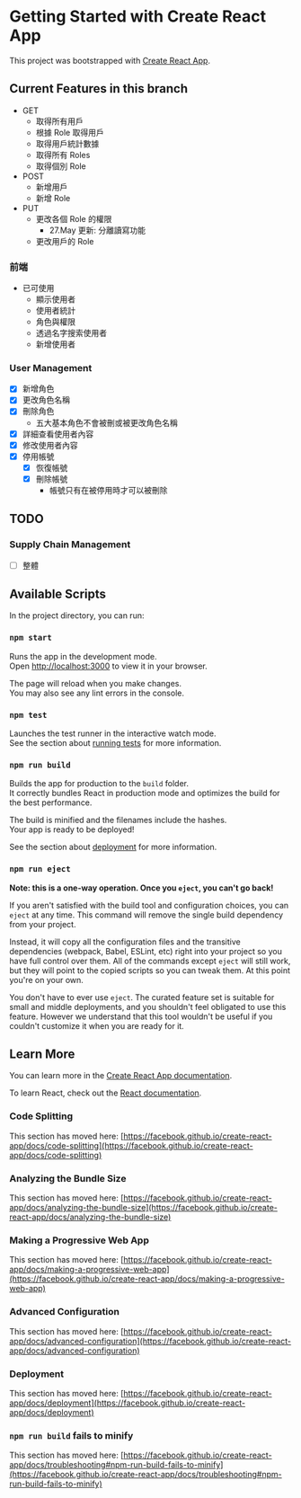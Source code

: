 # Getting Started with Create React App

This project was bootstrapped with [Create React App](https://github.com/facebook/create-react-app).

## Current Features in this branch
- GET
  - 取得所有用戶
  - 根據 Role 取得用戶
  - 取得用戶統計數據
  - 取得所有 Roles
  - 取得個別 Role
- POST
  - 新增用戶
  - 新增 Role
- PUT
  - 更改各個 Role 的權限
    - 27.May 更新: 分離讀寫功能
  - 更改用戶的 Role

### 前端
- 已可使用
  - 顯示使用者
  - 使用者統計
  - 角色與權限
  - 透過名字搜索使用者
  - 新增使用者 


### User Management
- [x] 新增角色
- [x] 更改角色名稱
- [x] 刪除角色
  - 五大基本角色不會被刪或被更改角色名稱
- [x] 詳細查看使用者內容
- [x] 修改使用者內容
- [x] 停用帳號
  - [x] 恢復帳號
  - [x] 刪除帳號
    - 帳號只有在被停用時才可以被刪除




## TODO
### Supply Chain Management 
 - [ ] 整體 




## Available Scripts

In the project directory, you can run:

### `npm start`

Runs the app in the development mode.\
Open [http://localhost:3000](http://localhost:3000) to view it in your browser.

The page will reload when you make changes.\
You may also see any lint errors in the console.

### `npm test`

Launches the test runner in the interactive watch mode.\
See the section about [running tests](https://facebook.github.io/create-react-app/docs/running-tests) for more information.

### `npm run build`

Builds the app for production to the `build` folder.\
It correctly bundles React in production mode and optimizes the build for the best performance.

The build is minified and the filenames include the hashes.\
Your app is ready to be deployed!

See the section about [deployment](https://facebook.github.io/create-react-app/docs/deployment) for more information.

### `npm run eject`

**Note: this is a one-way operation. Once you `eject`, you can't go back!**

If you aren't satisfied with the build tool and configuration choices, you can `eject` at any time. This command will remove the single build dependency from your project.

Instead, it will copy all the configuration files and the transitive dependencies (webpack, Babel, ESLint, etc) right into your project so you have full control over them. All of the commands except `eject` will still work, but they will point to the copied scripts so you can tweak them. At this point you're on your own.

You don't have to ever use `eject`. The curated feature set is suitable for small and middle deployments, and you shouldn't feel obligated to use this feature. However we understand that this tool wouldn't be useful if you couldn't customize it when you are ready for it.

## Learn More

You can learn more in the [Create React App documentation](https://facebook.github.io/create-react-app/docs/getting-started).

To learn React, check out the [React documentation](https://reactjs.org/).

### Code Splitting

This section has moved here: [https://facebook.github.io/create-react-app/docs/code-splitting](https://facebook.github.io/create-react-app/docs/code-splitting)

### Analyzing the Bundle Size

This section has moved here: [https://facebook.github.io/create-react-app/docs/analyzing-the-bundle-size](https://facebook.github.io/create-react-app/docs/analyzing-the-bundle-size)

### Making a Progressive Web App

This section has moved here: [https://facebook.github.io/create-react-app/docs/making-a-progressive-web-app](https://facebook.github.io/create-react-app/docs/making-a-progressive-web-app)

### Advanced Configuration

This section has moved here: [https://facebook.github.io/create-react-app/docs/advanced-configuration](https://facebook.github.io/create-react-app/docs/advanced-configuration)

### Deployment

This section has moved here: [https://facebook.github.io/create-react-app/docs/deployment](https://facebook.github.io/create-react-app/docs/deployment)

### `npm run build` fails to minify

This section has moved here: [https://facebook.github.io/create-react-app/docs/troubleshooting#npm-run-build-fails-to-minify](https://facebook.github.io/create-react-app/docs/troubleshooting#npm-run-build-fails-to-minify)
